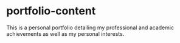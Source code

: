 # portfolio-content

This is a personal portfolio detailing my professional and academic achievements as well as my personal interests.
